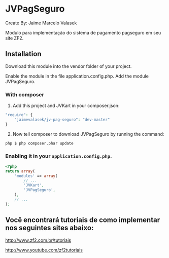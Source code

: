 JVPagSeguro
===========

Create By: Jaime Marcelo Valasek

Modulo para implementação do sistema de pagamento pagseguro em seu site ZF2.

Installation
-----
Download this module into the vendor folder of your project.

Enable the module in the file application.config.php. Add the module JVPagSeguro.

### With composer

1. Add this project and JVKart in your composer.json:

```php
"require": {
    "jaimevalasek/jv-pag-seguro": "dev-master"
}
```

2. Now tell composer to download JVPagSeguro by running the command:

```php $ php composer.phar update```

### Enabling it in your `application.config.php`.
```php
<?php
return array(
    'modules' => array(
        // ...
        'JVKart',
        'JVPagSeguro',
    ),
    // ...
);
```

Você encontrará tutoriais de como implementar nos seguintes sites abaixo:
-----
http://www.zf2.com.br/tutoriais

http://www.youtube.com/zf2tutoriais
